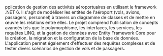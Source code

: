 pplication de gestion des activités aéroportuaires en utilisant le framework .NET 6. Il s'agit de modéliser les entités de l'aéroport (vols, avions, passagers, personnel) à travers un diagramme de classes et de mettre en œuvre les relations entre elles. Le projet comprend l'utilisation de concepts avancés tels que le polymorphisme, les interfaces, les services, les requêtes LINQ, et la gestion de données avec Entity Framework Core pour la création, la migration et la configuration de la base de données. L'application permet également d'effectuer des requêtes complexes et de tester divers scénarios de gestion de vols et de passagers.
